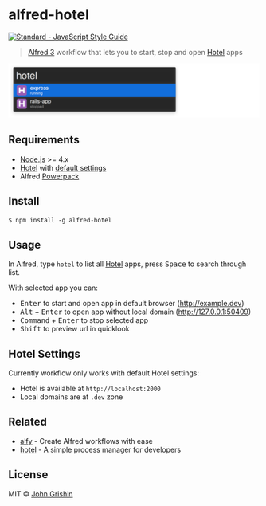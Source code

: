 # alfred-hotel

[![Standard - JavaScript Style Guide](https://img.shields.io/badge/code%20style-standard-brightgreen.svg)](http://standardjs.com/)

> [Alfred 3](https://www.alfredapp.com/) workflow that lets you to start, stop and open [Hotel](https://github.com/typicode/hotel) apps

![alfred hotel workflow screenshot in action](screenshot.png)


## Requirements

- [Node.js](https://nodejs.org) >= 4.x
- [Hotel](https://github.com/typicode/hotel) with [default settings](#hotel-settings)
- Alfred [Powerpack](https://www.alfredapp.com/powerpack/)


## Install

```shell
$ npm install -g alfred-hotel
```


## Usage

In Alfred, type `hotel` to list all [Hotel](https://github.com/typicode/hotel) apps, press <kbd>Space</kbd> to search through list.

With selected app you can:

- <kbd>Enter</kbd> to start and open app in default browser (http://example.dev)
- <kbd>Alt</kbd> + <kbd>Enter</kbd> to open app without local domain (http://127.0.0.1:50409)
- <kbd>Command</kbd> + <kbd>Enter</kbd> to stop selected app
- <kbd>Shift</kbd> to preview url in quicklook


## Hotel Settings

Currently workflow only works with default Hotel settings:

- Hotel is available at `http://localhost:2000`
- Local domains are at `.dev` zone


## Related

- [alfy](https://github.com/sindresorhus/alfy) - Create Alfred workflows with ease
- [hotel](https://github.com/typicode/hotel) - A simple process manager for developers


## License

MIT © [John Grishin](http://johngrish.in)

